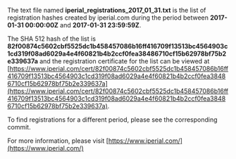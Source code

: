 The text file named **iperial_registrations_2017_01_31.txt** is the list of registration hashes created by iperial.com during the period between **2017-01-31 00:00:00Z** and **2017-01-31 23:59:59Z**.

The SHA 512 hash of the list is **82f00874c5602cbf5525dc1b458457086b16ff416709f13513bc4564903c1cd319f08ad6029a4e4f60821b4b2ccf0fea38486710cf15b62978bf75b2e339637a** and the registration certificate for the list can be viewed at [https://www.iperial.com/cert/82f00874c5602cbf5525dc1b458457086b16ff416709f13513bc4564903c1cd319f08ad6029a4e4f60821b4b2ccf0fea38486710cf15b62978bf75b2e339637a](https://www.iperial.com/cert/82f00874c5602cbf5525dc1b458457086b16ff416709f13513bc4564903c1cd319f08ad6029a4e4f60821b4b2ccf0fea38486710cf15b62978bf75b2e339637a).

To find registrations for a different period, please see the corresponding commit.

For more information, please visit [https://www.iperial.com/](https://www.iperial.com/)
